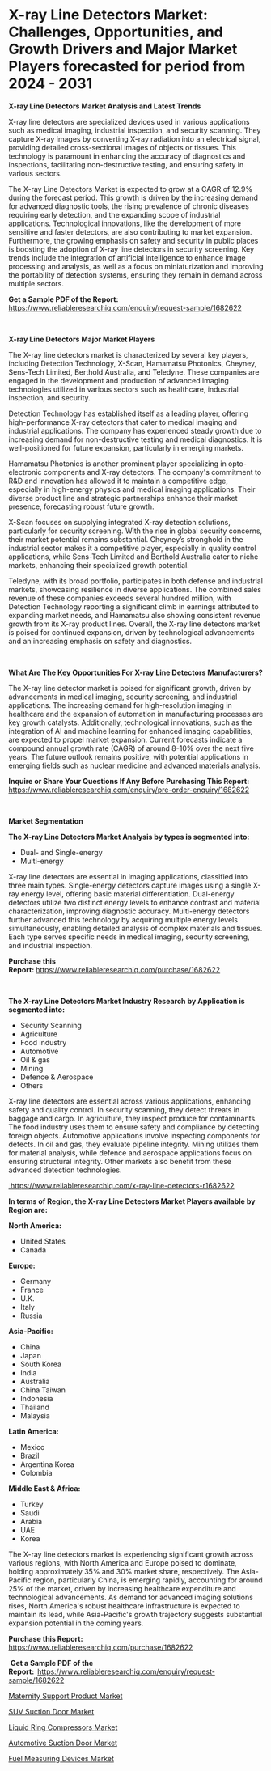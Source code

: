 <p><h1>X-ray Line Detectors Market: Challenges, Opportunities, and Growth Drivers and Major Market Players forecasted for period from 2024 - 2031</h1></p><p><strong>X-ray Line Detectors Market Analysis and Latest Trends</strong></p>
<p><p>X-ray line detectors are specialized devices used in various applications such as medical imaging, industrial inspection, and security scanning. They capture X-ray images by converting X-ray radiation into an electrical signal, providing detailed cross-sectional images of objects or tissues. This technology is paramount in enhancing the accuracy of diagnostics and inspections, facilitating non-destructive testing, and ensuring safety in various sectors.</p><p>The X-ray Line Detectors Market is expected to grow at a CAGR of 12.9% during the forecast period. This growth is driven by the increasing demand for advanced diagnostic tools, the rising prevalence of chronic diseases requiring early detection, and the expanding scope of industrial applications. Technological innovations, like the development of more sensitive and faster detectors, are also contributing to market expansion. Furthermore, the growing emphasis on safety and security in public places is boosting the adoption of X-ray line detectors in security screening. Key trends include the integration of artificial intelligence to enhance image processing and analysis, as well as a focus on miniaturization and improving the portability of detection systems, ensuring they remain in demand across multiple sectors.</p></p>
<p><strong>Get a Sample PDF of the Report:&nbsp;</strong> <a href="https://www.reliableresearchiq.com/enquiry/request-sample/1682622?utm_campaign=1136&utm_medium=2&utm_source=Github&utm_content=ia&utm_term=15102024&utm_id=x-ray-line-detectors">https://www.reliableresearchiq.com/enquiry/request-sample/1682622</a></p>
<p>&nbsp;</p>
<p><strong>X-ray Line Detectors Major Market Players</strong></p>
<p><p>The X-ray line detectors market is characterized by several key players, including Detection Technology, X-Scan, Hamamatsu Photonics, Cheyney, Sens-Tech Limited, Berthold Australia, and Teledyne. These companies are engaged in the development and production of advanced imaging technologies utilized in various sectors such as healthcare, industrial inspection, and security.</p><p>Detection Technology has established itself as a leading player, offering high-performance X-ray detectors that cater to medical imaging and industrial applications. The company has experienced steady growth due to increasing demand for non-destructive testing and medical diagnostics. It is well-positioned for future expansion, particularly in emerging markets.</p><p>Hamamatsu Photonics is another prominent player specializing in opto-electronic components and X-ray detectors. The company's commitment to R&D and innovation has allowed it to maintain a competitive edge, especially in high-energy physics and medical imaging applications. Their diverse product line and strategic partnerships enhance their market presence, forecasting robust future growth.</p><p>X-Scan focuses on supplying integrated X-ray detection solutions, particularly for security screening. With the rise in global security concerns, their market potential remains substantial. Cheyney’s stronghold in the industrial sector makes it a competitive player, especially in quality control applications, while Sens-Tech Limited and Berthold Australia cater to niche markets, enhancing their specialized growth potential.</p><p>Teledyne, with its broad portfolio, participates in both defense and industrial markets, showcasing resilience in diverse applications. The combined sales revenue of these companies exceeds several hundred million, with Detection Technology reporting a significant climb in earnings attributed to expanding market needs, and Hamamatsu also showing consistent revenue growth from its X-ray product lines. Overall, the X-ray line detectors market is poised for continued expansion, driven by technological advancements and an increasing emphasis on safety and diagnostics.</p></p>
<p>&nbsp;</p>
<p><strong>What Are The Key Opportunities For X-ray Line Detectors Manufacturers?</strong></p>
<p><p>The X-ray line detector market is poised for significant growth, driven by advancements in medical imaging, security screening, and industrial applications. The increasing demand for high-resolution imaging in healthcare and the expansion of automation in manufacturing processes are key growth catalysts. Additionally, technological innovations, such as the integration of AI and machine learning for enhanced imaging capabilities, are expected to propel market expansion. Current forecasts indicate a compound annual growth rate (CAGR) of around 8-10% over the next five years. The future outlook remains positive, with potential applications in emerging fields such as nuclear medicine and advanced materials analysis.</p></p>
<p><strong>Inquire or Share Your Questions If Any Before Purchasing This Report:</strong> <a href="https://www.reliableresearchiq.com/enquiry/pre-order-enquiry/1682622?utm_campaign=1136&utm_medium=2&utm_source=Github&utm_content=ia&utm_term=15102024&utm_id=x-ray-line-detectors">https://www.reliableresearchiq.com/enquiry/pre-order-enquiry/1682622</a></p>
<p>&nbsp;</p>
<p><strong>Market Segmentation</strong></p>
<p><strong>The X-ray Line Detectors Market Analysis by types is segmented into:</strong></p>
<p><ul><li>Dual- and Single-energy</li><li>Multi-energy</li></ul></p>
<p><p>X-ray line detectors are essential in imaging applications, classified into three main types. Single-energy detectors capture images using a single X-ray energy level, offering basic material differentiation. Dual-energy detectors utilize two distinct energy levels to enhance contrast and material characterization, improving diagnostic accuracy. Multi-energy detectors further advanced this technology by acquiring multiple energy levels simultaneously, enabling detailed analysis of complex materials and tissues. Each type serves specific needs in medical imaging, security screening, and industrial inspection.</p></p>
<p><strong>Purchase this Report:&nbsp;</strong><a href="https://www.reliableresearchiq.com/purchase/1682622?utm_campaign=1136&utm_medium=2&utm_source=Github&utm_content=ia&utm_term=15102024&utm_id=x-ray-line-detectors">https://www.reliableresearchiq.com/purchase/1682622</a></p>
<p>&nbsp;</p>
<p><strong>The X-ray Line Detectors Market Industry Research by Application is segmented into:</strong></p>
<p><ul><li>Security Scanning</li><li>Agriculture</li><li>Food industry</li><li>Automotive</li><li>Oil & gas</li><li>Mining</li><li>Defence & Aerospace</li><li>Others</li></ul></p>
<p><p>X-ray line detectors are essential across various applications, enhancing safety and quality control. In security scanning, they detect threats in baggage and cargo. In agriculture, they inspect produce for contaminants. The food industry uses them to ensure safety and compliance by detecting foreign objects. Automotive applications involve inspecting components for defects. In oil and gas, they evaluate pipeline integrity. Mining utilizes them for material analysis, while defence and aerospace applications focus on ensuring structural integrity. Other markets also benefit from these advanced detection technologies.</p></p>
<p><a href="https://www.reliableresearchiq.com/x-ray-line-detectors-r1682622?utm_campaign=1136&utm_medium=2&utm_source=Github&utm_content=ia&utm_term=15102024&utm_id=x-ray-line-detectors">&nbsp;https://www.reliableresearchiq.com/x-ray-line-detectors-r1682622</a></p>
<p><strong>In terms of Region, the X-ray Line Detectors Market Players available by Region are:</strong></p>
<p>
    <p> <strong> North America: </strong>
        <ul>
            <li>United States</li>
            <li>Canada</li>
        </ul>
        </p> 
    <p> <strong> Europe: </strong>
        <ul>
            <li>Germany</li>
            <li>France</li>
            <li>U.K.</li>
            <li>Italy</li>
            <li>Russia</li>
        </ul>
        </p> 
    <p> <strong> Asia-Pacific: </strong>
        <ul>
            <li>China</li>
            <li>Japan</li>
            <li>South Korea</li>
            <li>India</li>
            <li>Australia</li>
            <li>China Taiwan</li>
            <li>Indonesia</li>
            <li>Thailand</li>
            <li>Malaysia</li>
        </ul>
        </p> 
    <p> <strong> Latin America: </strong>
        <ul>
            <li>Mexico</li>
            <li>Brazil</li>
            <li>Argentina Korea</li>
            <li>Colombia</li>
        </ul>
        </p> 
    <p> <strong> Middle East & Africa: </strong>
        <ul>
            <li>Turkey</li>
            <li>Saudi</li>
            <li>Arabia</li>
            <li>UAE</li>
            <li>Korea</li>
        </ul>
    </p>
    </p>
<p><p>The X-ray line detectors market is experiencing significant growth across various regions, with North America and Europe poised to dominate, holding approximately 35% and 30% market share, respectively. The Asia-Pacific region, particularly China, is emerging rapidly, accounting for around 25% of the market, driven by increasing healthcare expenditure and technological advancements. As demand for advanced imaging solutions rises, North America's robust healthcare infrastructure is expected to maintain its lead, while Asia-Pacific's growth trajectory suggests substantial expansion potential in the coming years.</p></p>
<p><strong>Purchase this Report: </strong><a href="https://www.reliableresearchiq.com/purchase/1682622?utm_campaign=1136&utm_medium=2&utm_source=Github&utm_content=ia&utm_term=15102024&utm_id=x-ray-line-detectors">https://www.reliableresearchiq.com/purchase/1682622</a></p>
<p>&nbsp;<strong>Get a Sample PDF of the Report:&nbsp;&nbsp;</strong><a href="https://www.reliableresearchiq.com/enquiry/request-sample/1682622?utm_campaign=1136&utm_medium=2&utm_source=Github&utm_content=ia&utm_term=15102024&utm_id=x-ray-line-detectors">https://www.reliableresearchiq.com/enquiry/request-sample/1682622</a></p>
<p><strong></strong></p>
<p><p><a href="https://github.com/tewellnudorennk/Market-Research-Report-List-1/blob/main/maternity-support-product-market.md?utm_campaign=1136&utm_medium=2&utm_source=Github&utm_content=ia&utm_term=15102024&utm_id=x-ray-line-detectors">Maternity Support Product Market</a></p><p><a href="https://www.linkedin.com/pulse/suv-suction-door-industry-sector-new-technologies-market-zo0be?trk=public_post_embed_feed-article-content&utm_campaign=1136&utm_medium=2&utm_source=Github&utm_content=ia&utm_term=15102024&utm_id=x-ray-line-detectors">SUV Suction Door Market</a></p><p><a href="https://issuu.com/reportprime-2/docs/liquid-ring-compressors-market-size_9f52aceecc801d?utm_campaign=1136&utm_medium=2&utm_source=Github&utm_content=ia&utm_term=15102024&utm_id=x-ray-line-detectors">Liquid Ring Compressors Market</a></p><p><a href="https://www.linkedin.com/pulse/automotive-suction-door-market-drivers-challenges-forecast-atxwf?utm_campaign=1136&utm_medium=2&utm_source=Github&utm_content=ia&utm_term=15102024&utm_id=x-ray-line-detectors">Automotive Suction Door Market</a></p><p><a href="https://issuu.com/reportprime-2/docs/fuel-measuring-devices-market-size-_016166617d8d2e?utm_campaign=1136&utm_medium=2&utm_source=Github&utm_content=ia&utm_term=15102024&utm_id=x-ray-line-detectors">Fuel Measuring Devices Market</a></p></p>